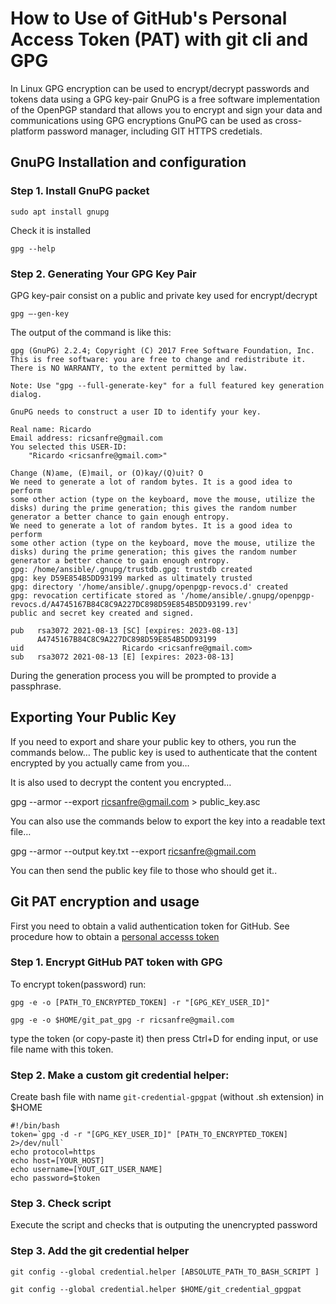 # How to Use of GitHub's Personal Access Token (PAT) with git cli and GPG

In Linux GPG encryption can be used to encrypt/decrypt passwords and tokens data using a GPG key-pair
GnuPG is a free software implementation of the OpenPGP standard that allows you to encrypt and sign your data and communications using GPG encryptions
GnuPG can be used as cross-platform password manager, including GIT HTTPS credetials. 

## GnuPG Installation and configuration

### Step 1. Install GnuPG packet

    sudo apt install gnupg 

Check it is installed

    gpg --help

### Step 2. Generating Your GPG Key Pair

GPG key-pair consist on a public and private key used for encrypt/decrypt

    gpg –-gen-key

The output of the command is like this:

```
gpg (GnuPG) 2.2.4; Copyright (C) 2017 Free Software Foundation, Inc.
This is free software: you are free to change and redistribute it.
There is NO WARRANTY, to the extent permitted by law.

Note: Use "gpg --full-generate-key" for a full featured key generation dialog.

GnuPG needs to construct a user ID to identify your key.

Real name: Ricardo
Email address: ricsanfre@gmail.com
You selected this USER-ID:
    "Ricardo <ricsanfre@gmail.com>"

Change (N)ame, (E)mail, or (O)kay/(Q)uit? O
We need to generate a lot of random bytes. It is a good idea to perform
some other action (type on the keyboard, move the mouse, utilize the
disks) during the prime generation; this gives the random number
generator a better chance to gain enough entropy.
We need to generate a lot of random bytes. It is a good idea to perform
some other action (type on the keyboard, move the mouse, utilize the
disks) during the prime generation; this gives the random number
generator a better chance to gain enough entropy.
gpg: /home/ansible/.gnupg/trustdb.gpg: trustdb created
gpg: key D59E854B5DD93199 marked as ultimately trusted
gpg: directory '/home/ansible/.gnupg/openpgp-revocs.d' created
gpg: revocation certificate stored as '/home/ansible/.gnupg/openpgp-revocs.d/A4745167B84C8C9A227DC898D59E854B5DD93199.rev'
public and secret key created and signed.

pub   rsa3072 2021-08-13 [SC] [expires: 2023-08-13]
      A4745167B84C8C9A227DC898D59E854B5DD93199
uid                      Ricardo <ricsanfre@gmail.com>
sub   rsa3072 2021-08-13 [E] [expires: 2023-08-13]

```

During the generation process you will be prompted to provide a passphrase.


## Exporting Your Public Key
If you need to export and share your public key to others, you run the commands below… The public key is used to authenticate that the content encrypted by you actually came from you…

It is also used to decrypt the content you encrypted…

   gpg --armor --export ricsanfre@gmail.com > public_key.asc

You can also use the commands below to export the key into a readable text file…

   gpg --armor --output key.txt --export ricsanfre@gmail.com

You can then send the public key file to those who should get it..



## Git PAT encryption and usage

First you need to obtain a valid authentication token for GitHub. See procedure how to obtain a [personal accesss token](https://docs.github.com/en/github/authenticating-to-github/keeping-your-account-and-data-secure/creating-a-personal-access-token)

### Step 1. Encrypt GitHub PAT token with GPG

To encrypt token(password) run:

    gpg -e -o [PATH_TO_ENCRYPTED_TOKEN] -r "[GPG_KEY_USER_ID]"

    gpg -e -o $HOME/git_pat_gpg -r ricsanfre@gmail.com

type the token (or copy-paste it) then press Ctrl+D for ending input, or use file name with this token.

### Step 2. Make a custom git credential helper: 

Create bash file with name `git-credential-gpgpat` (without .sh extension) in $HOME 

```
#!/bin/bash
token=`gpg -d -r "[GPG_KEY_USER_ID]" [PATH_TO_ENCRYPTED_TOKEN] 2>/dev/null`
echo protocol=https
echo host=[YOUR_HOST]
echo username=[YOUT_GIT_USER_NAME]
echo password=$token
```

### Step 3. Check script

Execute the script and checks that is outputing the unencrypted password


### Step 3. Add the git credential helper


    git config --global credential.helper [ABSOLUTE_PATH_TO_BASH_SCRIPT ]

    git config --global credential.helper $HOME/git_credential_gpgpat
    